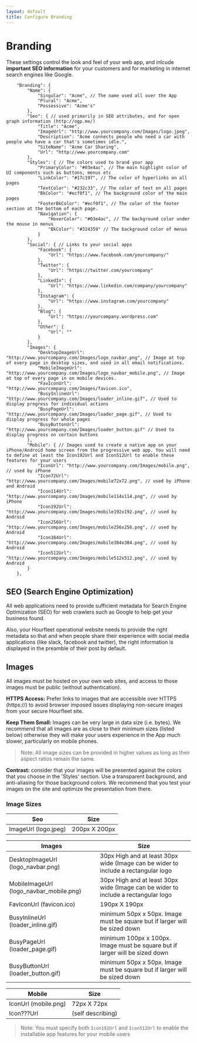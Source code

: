 ```yaml
---
layout: default
title: Configure Branding
---
```

# Branding
These settings control the look and feel of your web app, and inlcude **important SEO information** for your customers and for marketing in internet search engines like Google. 
~~~	
	"Branding": {
		"Name": {
			"Singular": "Acme", // The name used all over the App
			"Plural": "Acme",
			"Possessive": "Acme's"
		},
		"Seo": { // used primarily in SEO attributes, and for open graph information (http://ogp.me/)
			"Title": "Acme",
			"ImageUrl": "http://www.yourcompany.com/Images/logo.jpeg",
			"Description": "Acme connects people who need a car with people who have a car that's sometimes idle.",
			"SiteName": "Acme Car Sharing",
			"Url": "http://www.yourcompany.com"
		},
		"Styles": { // The colors used to brand your app
			"PrimaryColor": "#03e4ac", // The main highlight color of UI components such as buttons, menus etc
			"LinkColor": "#17c197", // The color of hyperlinks on all pages
			"TextColor": "#232c33", // The color of text on all pages
			"BkColor": "#ecf0f1", // The background color of the main pages
			"FooterBkColor": "#ecf0f1", // The color of the footer section at the bottom of each page.
			"Navigation": {
				"HoverColor": "#03e4ac", // The background color under the mouse in menus
				"BkColor": "#324359" // The background color of menus
			}
		},
		"Social": { // Links to your social apps
			"Facebook": {
				"Url": "https://www.facebook.com/yourcompany/"
			},
			"Twitter": {
				"Url": "https://twitter.com/yourcompany"
			},
			"LinkedIn": {
				"Url": "https://www.linkedin.com/company/yourcompany"
			},
			"Instagram": {
				"Url": "https://www.instagram.com/yourcompany"
			},
			"Blog": {
				"Url": "https://yourcompany.wordpress.com"
			},
			"Other": {
				"Url": ""
			}
		},
		"Images": {
			"DesktopImageUrl": "http://www.yourcompany.com/Images/logo_navbar.png", // Image at top of every page in desktop sizes, and used in all email notifications. 
			"MobileImageUrl": "http://www.yourcompany.com/Images/logo_navbar_mobile.png", // Image at top of every page in on mobile devices.
			"FavIconUrl": "http://www.yourcompany.com/Images/favicon.ico",
			"BusyInlineUrl": "http://www.yourcompany.com/Images/loader_inline.gif", // Used to display progress for individual actions
			"BusyPageUrl": "http://www.yourcompany.com/Images/loader_page.gif", // Used to display progress for whole pages
			"BusyButtonUrl": "http://www.yourcompany.com/Images/loader_button.gif" // Used to display progress on certain buttons
		},
		"Mobile": { // Images used to create a native app on your iPhone/Android home screen from the progressive web app. You will need to define at least the Icon192Url and Icon512Url to enable these features for your users
			"IconUrl": "http://www.yourcompany.com/Images/mobile.png", // used by iPhone 
			"Icon72Url": "http://www.yourcompany.com/Images/mobile72x72.png", // used by iPhone and Android
			"Icon114Url": "http://www.yourcompany.com/Images/mobile114x114.png", // used by iPhone 
			"Icon192Url": "http://www.yourcompany.com/Images/mobile192x192.png", // used by Android
			"Icon256Url": "http://www.yourcompany.com/Images/mobile256x256.png", // used by Android
			"Icon384Url": "http://www.yourcompany.com/Images/mobile384x384.png", // used by Android
			"Icon512Url": "http://www.yourcompany.com/Images/mobile512x512.png", // used by Android
		}
	},
~~~

## SEO (Search Engine Optimization)

All web applications need to provide sufficient metadata for Search Engine Optimization (SEO) for web crawlers such as Google to help get your business found. 

Also, your Hourfleet operational website needs to provide the right metadata so that and when people share their experience with social media applications (like slack, facebook and twitter), the right information is displayed in the preamble of their post by default.

## Images

All images must be hosted on your own web sites, and access to those images must be public (without authentication).

**HTTPS Access:** Prefer links to images that are accessible over HTTPS (https://) to avoid browser imposed issues displaying non-secure images from your secure Hourfleet site.

**Keep Them Small:** Images can be very large in data size (i.e. bytes). We recommend that all images are as close to their minimum sizes (listed below) otherwise they will make your users experience in the App much slower, particularly on mobile phones.
> Note: All image sizes can be provided in higher values as long as their aspect ratios remain the same.

**Contrast:** consider that your images will be presented against the colors that you choose in the 'Styles' section. Use a transparent background, and anti-aliasing for those background colors. We recommend that you test your images on the site and optimize the presentation from there.

### Image Sizes

| Seo                 | Size                                     |
| ---------------------- | ---------------------------------------- |
| ImageUrl (logo.jpeg)              | 200px X 200px                            |



| Images                 | Size                                     |
| ---------------------- | ---------------------------------------- |
| DesktopImageUrl (logo_navbar.png)        | 30px High and at least 30px wide (Image can be wider to include a rectangular logo |
| MobileImageUrl (logo_navbar_mobile.png) | 30px High and at least 30px wide (Image can be wider to include a rectangular logo |
| FavIconUrl (favicon.ico) | 190px X 190px
| BusyInlineUrl (loader_inline.gif) | minimum 50px x 50px. Image must be square but if larger will be sized down |
| BusyPageUrl (loader_page.gif) | minimum 100px x 100px. Image must be square but if larger will be sized down |
| BusyButtonUrl (loader_button.gif) | minimum 50px x 50px. Image must be square but if larger will be sized down |



| Mobile                 | Size                                     |
| ---------------------- | ---------------------------------------- |
| IconUrl (mobile.png)   | 72px X 72px                              |
| Icon???Url             | (self describing)                        |


> Note: You must specify both `Icon192Url` and `Icon512Url` to enable the installable app features for your mobile users
